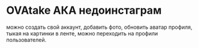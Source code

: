 # OVAtake АКА недоинстаграм
можно создать свой аккаунт, добавить фото, обновить аватар профиля, тыкая на картинки в ленте, можно переходить на профили пользователей.
